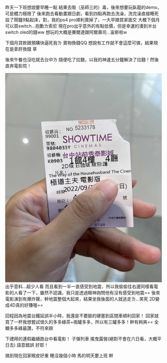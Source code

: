 昨天一下班想說要早睡一點
結果去吸（巫師三的）毒，後來想要玩臥龍的demo，可是體力極限了
後來跑去看動畫跟日劇，看到四點再跑去洗澡，洗完澡直接睡死
設了鬧鐘9點起床，對，我的ps4 pro順利賣掉了，一大早跟買家面交
大概下個月可以買switch...抱歉ㄌ索尼
現在pro出乎意外的有點低價，但是幸運的湊到半台switch oled的錢ww
想玩的大概是賽爾達跟阿爾壽司...宙斯啦w

下個月貸款跟預購快逼死我ㄌ
賣物換錢QQ
想說有工作就不會這麼可憐，結果現在是拿肝換錢
草

後來午餐也沒吃就去台中ㄌ
隨便吃了拉麵，以我的神速五分鐘解決了拉麵！然後直奔電影院！

![](https://raw.githubusercontent.com/photohost/pcblog/master/pchost/859418DD-506D-4F3C-AFAB-C9527BBFDDF4.jpg.jpg)
出乎意料...超少人看
而且看到一半一直感受到地震，所以我偷偷往右邊同樣看電影的人看了一下，雖然不認識，我只是透過眼神詢問他有沒有感受到地震==
後來電影演到有爆炸聲，幹地震整個大起來，結果坐我後面的人就逃走ㄌ...笑死
2D變成4D真的好賺喔==

回程因為地震台鐵延誤半小時，我還是不要臉的硬塞到區間車順利回家！
回家就買了一杯我想嘗試很久的多多綠茶+兩罐多多，所以有三罐多多！幹有夠爽==
全糖多多綠最讚，不符來辯

下禮拜的連假繼續跑台中看電影！
子彈列車
搖曳露營(絕對不會在六日看，大概平日去)
語意錯誤
好耶！

搞到現在回家眼皮好重
睡沒幾個小時
馬的明天要上班
幹
<!-- ##{"timestamp":1663473600}## -->